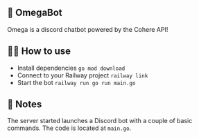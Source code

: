 ## 🤖 OmegaBot

Omega is a discord chatbot powered by the Cohere API!

## 💁‍♀️ How to use

- Install dependencies `go mod download`
- Connect to your Railway project `railway link`
- Start the bot `railway run go run main.go`

## 📝 Notes

The server started launches a Discord bot with a couple of basic commands. The code is located at `main.go`.
